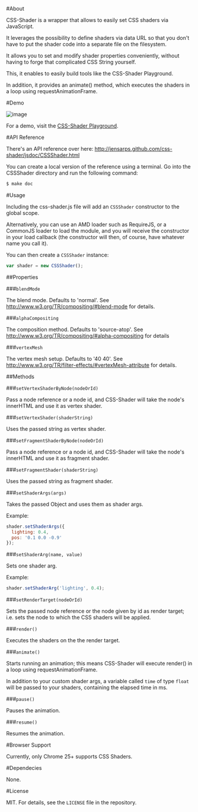 #About

CSS-Shader is a wrapper that allows to easily set CSS shaders via JavaScript.

It leverages the possibility to define shaders via data URL so that you don't have to put the shader code into a separate file on the filesystem.

It allows you to set and modify shader properties conveniently, without having to forge that complicated CSS String yourself.

This, it enables to easily build tools like the CSS-Shader Playground.

In addition, it provides an animate() method, which executes the shaders in a loop using requestAnimationFrame.

#Demo

![image](https://lh3.googleusercontent.com/-Z19srh52_hU/UJqc9hiH78I/AAAAAAAAALc/80d5V6OJVao/s889/css_shader_lines.pngg)

For a demo, visit the [CSS-Shader Playground](http://jensarps.github.com/css-shader/playground/).

#API Reference

There's an API reference over here: http://jensarps.github.com/css-shader/jsdoc/CSSShader.html

You can create a local version of the reference using a terminal. Go into the
CSSShader directory and run the following command:

```bash
$ make doc
```

#Usage

Including the css-shader.js file will add an `CSSShader` constructor to the global scope.

Alternatively, you can use an AMD loader such as RequireJS, or a CommonJS loader
to load the module, and you will receive the constructor in your load callback
(the constructor will then, of course, have whatever name you call it).

You can then create a `CSSShader` instance:

~~~javascript
var shader = new CSSShader();
~~~

##Properties

###`blendMode`

The blend mode. Defaults to 'normal'. See http://www.w3.org/TR/compositing/#blend-mode for details.
  
###`alphaCompositing`

The composition method. Defaults to 'source-atop'. See http://www.w3.org/TR/compositing/#alpha-compositing for details

###`vertexMesh`

The vertex mesh setup. Defaults to '40 40'. See http://www.w3.org/TR/filter-effects/#vertexMesh-attribute for details.

##Methods

###`setVertexShaderByNode(nodeOrId)`

Pass a node reference or a node id, and CSS-Shader will take the node's innerHTML and use it as vertex shader.

###`setVertexShader(shaderString)`

Uses the passed string as vertex shader.

###`setFragmentShaderByNode(nodeOrId)`

Pass a node reference or a node id, and CSS-Shader will take the node's innerHTML and use it as fragment shader.

###`setFragmentShader(shaderString)`

Uses the passed string as fragment shader.

###`setShaderArgs(args)`

Takes the passed Object and uses them as shader args.

Example:

~~~javascript
shader.setShaderArgs({
  lighting: 0.4,
  pos: '0.1 0.0 -0.9'
});
~~~

###`setShaderArg(name, value)`

Sets one shader arg.

Example:

~~~javascript
shader.setShaderArg('lighting', 0.4);
~~~

###`setRenderTarget(nodeOrId)`

Sets the passed node reference or the node given by id as render target; i.e. sets the node to which the CSS shaders will be applied.

###`render()`

Executes the shaders on the the render target.

###`animate()`

Starts running an animation; this means CSS-Shader will execute render() in a loop using requestAnimationFrame.

In addition to your custom shader args, a variable called `time` of type `float` will be passed to your shaders, containing the elapsed time in ms.

###`pause()`

Pauses the animation.

###`resume()`

Resumes the animation.

#Browser Support

Currently, only Chrome 25+ supports CSS Shaders.

#Dependecies

None.

#License

MIT. For details, see the `LICENSE` file in the repository.
